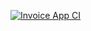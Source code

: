 [![Invoice App CI](https://github.com/LeeConnelly12/invoice-app/actions/workflows/invoice-app.yml/badge.svg)](https://github.com/LeeConnelly12/invoice-app/actions)

